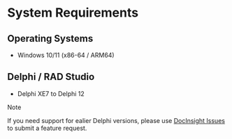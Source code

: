 # System Requirements

## Operating Systems

- Windows 10/11 (x86-64 / ARM64)

## Delphi / RAD Studio

- Delphi XE7 to Delphi 12

> [!NOTE]
>
> If you need support for ealier Delphi versions, please use [DocInsight Issues](https://github.com/devjetsoftware/docinsight-support/issues) to submit a feature request.